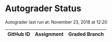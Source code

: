 # Autograder Status
Autograder last run at: November 23, 2018 at 12:20

| GitHub ID | Assignment | Graded Branch |
|-----------|------------|---------------|
